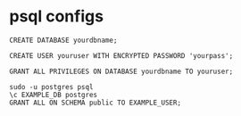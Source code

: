 # psql configs

```
CREATE DATABASE yourdbname;
```

```
CREATE USER youruser WITH ENCRYPTED PASSWORD 'yourpass';
```

```
GRANT ALL PRIVILEGES ON DATABASE yourdbname TO youruser;
```

```
sudo -u postgres psql
\c EXAMPLE_DB postgres
GRANT ALL ON SCHEMA public TO EXAMPLE_USER;
```


